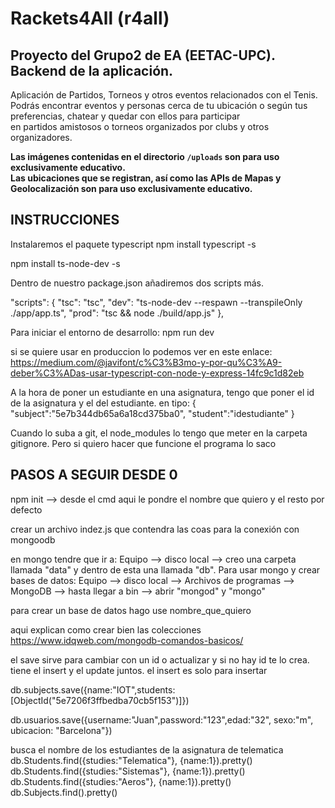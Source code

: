 # Rackets4All (r4all)  

## Proyecto del Grupo2 de EA (EETAC-UPC). Backend de la aplicación.  
Aplicación de Partidos, Torneos y otros eventos relacionados con el Tenis.  
Podrás encontrar eventos y personas cerca de tu ubicación o según tus preferencias, chatear y quedar con ellos para participar   
en partidos amistosos o torneos organizados por clubs y otros organizadores. 

**Las imágenes contenidas en el directorio `/uploads` son para uso exclusivamente educativo.**  
**Las ubicaciones que se registran, así como las APIs de Mapas y Geolocalización son para uso exclusivamente educativo.**  

## INSTRUCCIONES
Instalaremos el paquete typescript
npm install typescript -s


npm install ts-node-dev -s


Dentro de nuestro package.json añadiremos dos scripts más.

"scripts": {
    "tsc": "tsc",
    "dev": "ts-node-dev --respawn --transpileOnly ./app/app.ts",
    "prod": "tsc && node ./build/app.js"
},



Para iniciar el entorno de desarrollo:
npm run dev

si se quiere usar en produccion lo podemos ver en este enlace:
https://medium.com/@javifont/c%C3%B3mo-y-por-qu%C3%A9-deber%C3%ADas-usar-typescript-con-node-y-express-14fc9c1d82eb


A la hora de poner un estudiante en una asignatura, tengo que poner el id de la asignatura y el del estudiante. en tipo:
{
	"subject":"5e7b344db65a6a18cd375ba0",
	"student":"idestudiante"
}


Cuando lo suba a git, el node_modules lo tengo que meter en la carpeta gitignore. Pero si quiero hacer que funcione el programa lo saco


## PASOS A SEGUIR DESDE 0
npm init --> desde el cmd
aqui le pondre el nombre que quiero y el resto por defecto

crear un archivo indez.js que contendra las coas para la conexión con mongoodb

en mongo tendre que ir a:
 Equipo --> disco local --> creo una carpeta llamada "data" y dentro de esta una llamada "db".
Para usar mongo y crear bases de datos:
Equipo --> disco local --> Archivos de programas --> MongoDB --> hasta llegar a bin --> abrir "mongod" y "mongo"

para crear un base de datos hago
use nombre_que_quiero

aqui explican como crear bien las colecciones
https://www.idqweb.com/mongodb-comandos-basicos/

el save sirve para cambiar con un id o actualizar y si no hay id te lo crea. tiene el insert y el update juntos. el insert es solo para insertar

db.subjects.save({name:"IOT",students:[ObjectId("5e7206f3ffbedba70cb5f153")]})

db.usuarios.save({username:"Juan",password:"123",edad:"32", sexo:"m", ubicacion: "Barcelona"})

busca el nombre de los estudiantes de la asignatura de telematica
db.Students.find({studies:"Telematica"}, {name:1}).pretty()
db.Students.find({studies:"Sistemas"}, {name:1}).pretty()
db.Students.find({studies:"Aeros"}, {name:1}).pretty()
db.Subjects.find().pretty()
